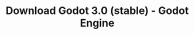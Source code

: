 ---
# Generated by /tools/generators/src/download_archive_generator !!! do not edit by hand !!!
title: 'Download Godot 3.0 (stable) - Godot Engine'
type: 'download/archive'
name: '3.0'
flavor: 'stable'
release_date: '2018-01-29T02:00:00-00:00'
release_notes: 'article/godot-3-0-released/'
primaryPlatforms:
  - 'android.apk'
  - 'linux.64'
  - 'macos.universal'
  - 'windows.64'
  - 'linux_server.headless.64'
  - 'web'
  - 'templates'
links:
  android.apk:
    name: 'android.apk'
    title: 'Android'
    caption: 'Universal APK (ARM64 + ARMv7 + x86_64 + x86)'
    tags:
      - 'APK download'
      - 'ARM64/v7'
      - 'x86 (64 & 32 bit)'
    hosts:
      github_builds:
        regular: 'https://github.com/godotengine/godot-builds/releases/download/3.0-stable/Godot_v3.0-stable_android_editor.apk'
        mono: '#'
      github:
        regular: 'https://github.com/godotengine/godot/releases/download/3.0-stable/Godot_v3.0-stable_android_editor.apk'
        mono: '#'
  linux.64:
    name: 'linux.64'
    title: 'Linux'
    caption: 'Standard (x86_64)'
    tags:
      - '64 bit'
    hosts:
      github_builds:
        regular: 'https://github.com/godotengine/godot-builds/releases/download/3.0-stable/Godot_v3.0-stable_x11.64.zip'
        mono: 'https://github.com/godotengine/godot-builds/releases/download/3.0-stable/Godot_v3.0-stable_mono_x11_64.zip'
      github:
        regular: 'https://github.com/godotengine/godot/releases/download/3.0-stable/Godot_v3.0-stable_x11.64.zip'
        mono: 'https://github.com/godotengine/godot/releases/download/3.0-stable/Godot_v3.0-stable_mono_x11_64.zip'
  macos.universal:
    name: 'macos.universal'
    title: 'macOS'
    caption: 'Universal (x86_64 + Apple Silicon)'
    tags:
      - 'Intel/Apple Silicon'
      - '64 bit'
    hosts:
      github_builds:
        regular: 'https://github.com/godotengine/godot-builds/releases/download/3.0-stable/Godot_v3.0-stable_osx.universal.zip'
        mono: 'https://github.com/godotengine/godot-builds/releases/download/3.0-stable/Godot_v3.0-stable_mono_osx.universal.zip'
      github:
        regular: 'https://github.com/godotengine/godot/releases/download/3.0-stable/Godot_v3.0-stable_osx.universal.zip'
        mono: 'https://github.com/godotengine/godot/releases/download/3.0-stable/Godot_v3.0-stable_mono_osx.universal.zip'
  windows.64:
    name: 'windows.64'
    title: 'Windows'
    caption: 'Standard (x86_64)'
    tags:
      - '64 bit'
    hosts:
      github_builds:
        regular: 'https://github.com/godotengine/godot-builds/releases/download/3.0-stable/Godot_v3.0-stable_win64.exe.zip'
        mono: 'https://github.com/godotengine/godot-builds/releases/download/3.0-stable/Godot_v3.0-stable_mono_win64.zip'
      github:
        regular: 'https://github.com/godotengine/godot/releases/download/3.0-stable/Godot_v3.0-stable_win64.exe.zip'
        mono: 'https://github.com/godotengine/godot/releases/download/3.0-stable/Godot_v3.0-stable_mono_win64.zip'
  linux_server.headless.64:
    name: 'linux_server.headless.64'
    title: 'Linux Server'
    caption: 'Headless (x86_64)'
    tags:
      - '64 bit'
      - 'Headless'
    hosts:
      github_builds:
        regular: 'https://github.com/godotengine/godot-builds/releases/download/3.0-stable/Godot_v3.0-stable_linux_headless.64.zip'
        mono: 'https://github.com/godotengine/godot-builds/releases/download/3.0-stable/Godot_v3.0-stable_mono_linux_headless_64.zip'
      github:
        regular: 'https://github.com/godotengine/godot/releases/download/3.0-stable/Godot_v3.0-stable_linux_headless.64.zip'
        mono: 'https://github.com/godotengine/godot/releases/download/3.0-stable/Godot_v3.0-stable_mono_linux_headless_64.zip'
  web:
    name: 'web'
    title: 'Web editor'
    caption: ''
    tags:
      - 'Self-hosted'
      - 'Cross-platform'
    hosts:
      github_builds:
        regular: 'https://github.com/godotengine/godot-builds/releases/download/3.0-stable/Godot_v3.0-stable_web_editor.zip'
        mono: '#'
      github:
        regular: 'https://github.com/godotengine/godot/releases/download/3.0-stable/Godot_v3.0-stable_web_editor.zip'
        mono: '#'
  linux.32:
    name: 'linux.32'
    title: 'Linux'
    caption: 'Standard (x86)'
    tags:
      - '32 bit'
    hosts:
      github_builds:
        regular: 'https://github.com/godotengine/godot-builds/releases/download/3.0-stable/Godot_v3.0-stable_x11.32.zip'
        mono: 'https://github.com/godotengine/godot-builds/releases/download/3.0-stable/Godot_v3.0-stable_mono_x11_32.zip'
      github:
        regular: 'https://github.com/godotengine/godot/releases/download/3.0-stable/Godot_v3.0-stable_x11.32.zip'
        mono: 'https://github.com/godotengine/godot/releases/download/3.0-stable/Godot_v3.0-stable_mono_x11_32.zip'
  windows.32:
    name: 'windows.32'
    title: 'Windows'
    caption: 'Standard (x86)'
    tags:
      - '32 bit'
    hosts:
      github_builds:
        regular: 'https://github.com/godotengine/godot-builds/releases/download/3.0-stable/Godot_v3.0-stable_win32.exe.zip'
        mono: 'https://github.com/godotengine/godot-builds/releases/download/3.0-stable/Godot_v3.0-stable_mono_win32.zip'
      github:
        regular: 'https://github.com/godotengine/godot/releases/download/3.0-stable/Godot_v3.0-stable_win32.exe.zip'
        mono: 'https://github.com/godotengine/godot/releases/download/3.0-stable/Godot_v3.0-stable_mono_win32.zip'
  linux_server.64:
    name: 'linux_server.64'
    title: 'Linux Server'
    caption: 'Standard (x86_64)'
    tags:
      - '64 bit'
    hosts:
      github_builds:
        regular: 'https://github.com/godotengine/godot-builds/releases/download/3.0-stable/Godot_v3.0-stable_linux_server.64.zip'
        mono: 'https://github.com/godotengine/godot-builds/releases/download/3.0-stable/Godot_v3.0-stable_mono_linux_server_64.zip'
      github:
        regular: 'https://github.com/godotengine/godot/releases/download/3.0-stable/Godot_v3.0-stable_linux_server.64.zip'
        mono: 'https://github.com/godotengine/godot/releases/download/3.0-stable/Godot_v3.0-stable_mono_linux_server_64.zip'
  aar_library:
    name: 'aar_library'
    title: 'AAR library'
    caption: ''
    tags:
      - 'Android plugins'
      - 'Java'
      - 'Kotlin'
    hosts:
      github_builds:
        regular: 'https://github.com/godotengine/godot-builds/releases/download/3.0-stable/godot-lib.3.0.stable.release.aar'
        mono: 'https://github.com/godotengine/godot-builds/releases/download/3.0-stable/godot-lib.3.0.stable.mono.release.aar'
      github:
        regular: 'https://github.com/godotengine/godot/releases/download/3.0-stable/godot-lib.3.0.stable.release.aar'
        mono: 'https://github.com/godotengine/godot/releases/download/3.0-stable/godot-lib.3.0.stable.mono.release.aar'
  templates:
    name: 'templates'
    title: 'Export templates'
    caption: ''
    tags:
      - 'Used to export your games to all supported platforms'
    hosts:
      github_builds:
        regular: 'https://github.com/godotengine/godot-builds/releases/download/3.0-stable/Godot_v3.0-stable_export_templates.tpz'
        mono: 'https://github.com/godotengine/godot-builds/releases/download/3.0-stable/Godot_v3.0-stable_mono_export_templates.tpz'
      github:
        regular: 'https://github.com/godotengine/godot/releases/download/3.0-stable/Godot_v3.0-stable_export_templates.tpz'
        mono: 'https://github.com/godotengine/godot/releases/download/3.0-stable/Godot_v3.0-stable_mono_export_templates.tpz'
---